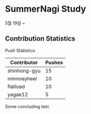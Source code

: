 # SummerNagi Study

5월 19일 ~ 

## Contribution Statistics

Push Statistics:

| Contributor | Pushes |
| ----------- | ------ |
| shinhong-gyu | 15 |
| nimnoeyheel | 10 |
| flatload | 10 |
| yagae12 | 5 |

Some concluding text.
